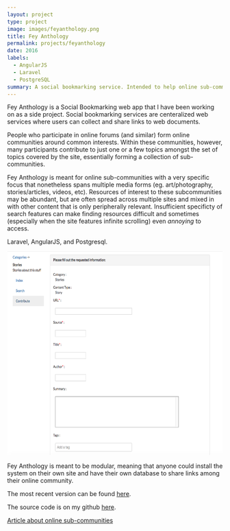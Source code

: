 ```yaml
---
layout: project
type: project
image: images/feyanthology.png
title: Fey Anthology
permalink: projects/feyanthology
date: 2016
labels:
  - AngularJS
  - Laravel
  - PostgreSQL
summary: A social bookmarking service. Intended to help online sub-communities with specific interests collect relevant resources for easy access.
---
```


Fey Anthology is a Social Bookmarking web app that I have been working on as a side project. Social bookmarking services are centeralized web services where users can collect and share links to web documents. 

People who participate in online forums (and similar) form online communities around common interests. Within these communities, however, many participants contribute to just one or a few topics amongst the set of topics covered by the site, essentially forming a collection of sub-communities.

Fey Anthology is meant for online sub-communities with a very specific focus that nonetheless spans multiple media forms (eg. art/photography, stories/articles, videos, etc). Resources of interest to these subcommunities may be abundant, but are often spread across multiple sites and mixed in with other content that is only peripherally relevant. Insufficient specificty of search features can make finding resources difficult and sometimes (especially when the site features infinite scrolling) even *annoying* to access.



Laravel, AngularJS, and Postgresql.

<img src="https://github.com/alexcw234/alexcw234.github.io/blob/master/images/newentry.png?raw=true" alt="Information Entry" width="629" height="475">

Fey Anthology is meant to be modular, meaning that anyone could install the system on their own site and have their own database to share links among their online community.

The most recent version can be found [here](http://feyanthology.herokuapp.com/).

The source code is on my github [here](https://github.com/alexcw234/feyAnthology).

[Article about online sub-communities](https://www.researchgate.net/profile/Mathilde_Forestier/publication/52009337_Analyzing_Social_Roles_using_Enriched_Social_Network_on_On-Line_Sub-Communities/links/02bfe510f81d904204000000.pdf)

